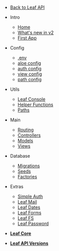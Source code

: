 * [Back to Leaf API](leaf-api/ "Leaf API")

* Intro
  * [Home](leaf-api/v/2.0/ "Leaf API")
  * [What's new in v2](leaf-api/v/2.0/new "What's new in v2")
  * [First App](leaf-api/v/2.0/intro/first-app "Your First App")

* Config
  * [.env](leaf-api/v/2.0/config/env "Environment Vars - Leaf API")
  * [aloe config](leaf-api/v/2.0/config/aloe "Aloe Config - Leaf API")
  * [auth config](leaf-api/v/2.0/config/auth "Auth Config - Leaf API")
  * [view config](leaf-api/v/2.0/config/views "View Config - Leaf API")
  * [path config](leaf-api/v/2.0/config/paths "Path Config - Leaf API")

* Utils
  * [Leaf Console](leaf-api/v/2.0/utils/console "Leaf Console - Leaf API")
  * [Helper Functions](leaf-api/v/2.0/utils/functions "Helpers - Leaf API")
  * [Paths](leaf-api/v/2.0/utils/paths "Paths - Leaf API")

* Main
  * [Routing](leaf-api/v/2.0/core/routing "Routing - Leaf API")
  * [Controllers](leaf-api/v/2.0/core/controllers "Controllers - Leaf API")
  * [Models](leaf-api/v/2.0/core/models "Models - Leaf API")
  * [Views](leaf-api/v/2.0/core/views "Views - Leaf API")

* Database
  * [Migrations](leaf-api/v/2.0/database/migrations "Migrations - Leaf API")
  * [Seeds](leaf-api/v/2.0/database/seeds "Seeds - Leaf API")
  * [Factories](leaf-api/v/2.0/database/factories "Factories - Leaf API")

* Extras
  * [Simple Auth](leaf/v/2.4.3/core/auth)
  * [Leaf Mail](leaf/v/2.4.3/core/mail)
  * [Leaf Dates](leaf/v/2.4.3/core/date)
  * [Leaf Forms](leaf/v/2.4.3/core/forms)
  * [Leaf FS](leaf/v/2.4.3/core/fs "Leaf FileSystem")
  * [Leaf Password](2.1/beta-zone/password "Leaf Password Helper")

* [**Leaf Core**](/leaf/)

* [**Leaf API Versions**](leaf-api/versions)
